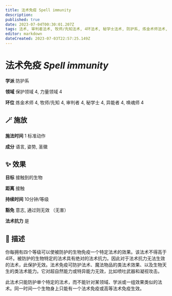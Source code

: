 ```yaml
---
title: 法术免疫 Spell immunity
description: 
published: true
date: 2023-07-04T00:30:01.207Z
tags: 法术, 审判者法术, 牧师/先知法术, 4环法术, 秘学士法术, 防护系, 炼金术师法术, 异能者法术, 唤魂师法术, 保护领域, 力量领域
editor: markdown
dateCreated: 2023-07-03T22:57:25.149Z
---
```


# **法术免疫** *Spell immunity*

**学派** 防护系 

**领域** 保护领域 4, 力量领域 4

**环位** 炼金术师 4, 牧师/先知 4, 审判者 4, 秘学士 4, 异能者 4, 唤魂师 4

## 🪄 施放

**施法时间** 1 标准动作

**成分** 语言, 姿势, 圣徽

## ✨ 效果 

**目标** 接触到的生物 

**距离** 接触  

**持续时间** 10分钟/等级 

**豁免** 意志, 通过则无效 （无害）

**法术抗力** 是

## 📖 描述

你每拥有四个等级可以使被防护的生物免疫一个特定法术的效果。该法术不得高于4环。被防护的生物特定的法术具有绝对的法术抗力。因此对于法术抗力无法生效的法术，此保护无效。法术免疫可防护法术、魔法物品的类法术效果、以及生物天生的类法术能力。它对超自然能力或特异能力无效，比如喷吐武器和凝视攻击。

此法术只能防护单个特定的法术，而不能针对某领域、学派或一组效果类似的法术。同一时间一个生物身上只能有一个法术免疫或高等法术免疫生效。
    